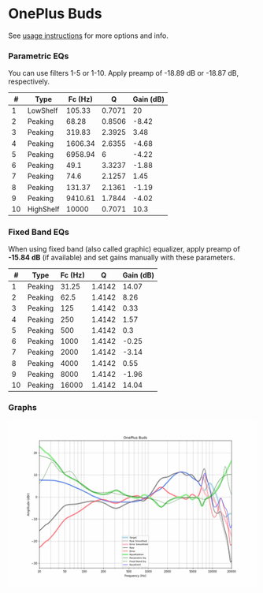# OnePlus Buds
See [usage instructions](https://github.com/jaakkopasanen/AutoEq#usage) for more options and info.

### Parametric EQs
You can use filters 1-5 or 1-10. Apply preamp of -18.89 dB or -18.87 dB, respectively.

|   # | Type      |   Fc (Hz) |      Q |   Gain (dB) |
|-----|-----------|-----------|--------|-------------|
|   1 | LowShelf  |    105.33 | 0.7071 |       20    |
|   2 | Peaking   |     68.28 | 0.8506 |       -8.42 |
|   3 | Peaking   |    319.83 | 2.3925 |        3.48 |
|   4 | Peaking   |   1606.34 | 2.6355 |       -4.68 |
|   5 | Peaking   |   6958.94 | 6      |       -4.22 |
|   6 | Peaking   |     49.1  | 3.3237 |       -1.88 |
|   7 | Peaking   |     74.6  | 2.1257 |        1.45 |
|   8 | Peaking   |    131.37 | 2.1361 |       -1.19 |
|   9 | Peaking   |   9410.61 | 1.7844 |       -4.02 |
|  10 | HighShelf |  10000    | 0.7071 |       10.3  |

### Fixed Band EQs
When using fixed band (also called graphic) equalizer, apply preamp of **-15.84 dB** (if available) and set gains manually with these parameters.

|   # | Type    |   Fc (Hz) |      Q |   Gain (dB) |
|-----|---------|-----------|--------|-------------|
|   1 | Peaking |     31.25 | 1.4142 |       14.07 |
|   2 | Peaking |     62.5  | 1.4142 |        8.26 |
|   3 | Peaking |    125    | 1.4142 |        0.33 |
|   4 | Peaking |    250    | 1.4142 |        1.57 |
|   5 | Peaking |    500    | 1.4142 |        0.3  |
|   6 | Peaking |   1000    | 1.4142 |       -0.25 |
|   7 | Peaking |   2000    | 1.4142 |       -3.14 |
|   8 | Peaking |   4000    | 1.4142 |        0.55 |
|   9 | Peaking |   8000    | 1.4142 |       -1.96 |
|  10 | Peaking |  16000    | 1.4142 |       14.04 |

### Graphs
![](./OnePlus%20Buds.png)
